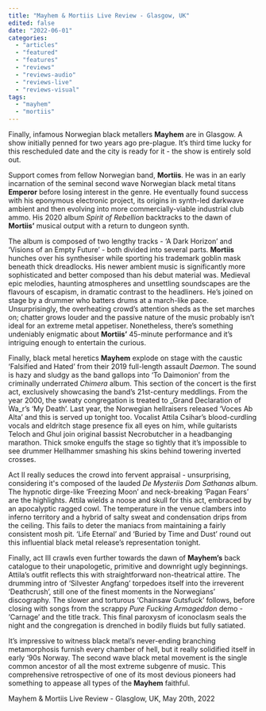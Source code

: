 ```yaml
---
title: "Mayhem & Mortiis Live Review - Glasgow, UK"
edited: false
date: "2022-06-01"
categories:
  - "articles"
  - "featured"
  - "features"
  - "reviews"
  - "reviews-audio"
  - "reviews-live"
  - "reviews-visual"
tags:
  - "mayhem"
  - "mortiis"
---
```


Finally, infamous Norwegian black metallers **Mayhem** are in Glasgow. A show initially penned for two years ago pre-plague. It’s third time lucky for this rescheduled date and the city is ready for it - the show is entirely sold out. 

Support comes from fellow Norwegian band, **Mortiis**. He was in an early incarnation of the seminal second wave Norwegian black metal titans **Emperor** before losing interest in the genre. He eventually found success with his eponymous electronic project, its origins in synth-led darkwave ambient and then evolving into more commercially-viable industrial club ammo. His 2020 album _Spirit of Rebellion_ backtracks to the dawn of **Mortiis’** musical output with a return to dungeon synth.

The album is composed of two lengthy tracks - ‘A Dark Horizon’ and ‘Visions of an Empty Future’ - both divided into several parts. **Mortiis** hunches over his synthesiser while sporting his trademark goblin mask beneath thick dreadlocks. His newer ambient music is significantly more sophisticated and better composed than his debut material was. Medieval epic melodies, haunting atmospheres and unsettling soundscapes are the flavours of escapism, in dramatic contrast to the headliners. He’s joined on stage by a drummer who batters drums at a march-like pace. Unsurprisingly, the overheating crowd’s attention sheds as the set marches on; chatter grows louder and the passive nature of the music probably isn’t ideal for an extreme metal appetiser. Nonetheless, there’s something undeniably enigmatic about **Mortiis’** 45-minute performance and it’s intriguing enough to entertain the curious.

Finally, black metal heretics **Mayhem** explode on stage with the caustic ‘Falsified and Hated’ from their 2019 full-length assault _Daemon_. The sound is hazy and sludgy as the band gallops into ‘To Daimonion’ from the criminally underrated _Chimera_ album. This section of the concert is the first act, exclusively showcasing the band’s 21st-century meddlings. From the year 2000, the sweaty congregation is treated to _Grand Declaration of Wa_r’s ‘My Death’. Last year, the Norwegian hellraisers released ‘Voces Ab Alta’ and this is served up tonight too. Vocalist Attila Csihar’s blood-curdling vocals and eldritch stage presence fix all eyes on him, while guitarists Teloch and Ghul join original bassist Necrobutcher in a headbanging marathon. Thick smoke engulfs the stage so tightly that it’s impossible to see drummer Hellhammer smashing his skins behind towering inverted crosses. 

Act II really seduces the crowd into fervent appraisal - unsurprising, considering it's composed of the lauded _De Mysteriis Dom Sathanas_ album. The hypnotic dirge-like ‘Freezing Moon’ and neck-breaking ‘Pagan Fears’ are the highlights. Attila wields a noose and skull for this act, embraced by an apocalyptic ragged cowl. The temperature in the venue clambers into inferno territory and a hybrid of salty sweat and condensation drips from the ceiling. This fails to deter the maniacs from maintaining a fairly consistent mosh pit. ‘Life Eternal’ and ‘Buried by Time and Dust’ round out this influential black metal release’s representation tonight.

Finally, act III crawls even further towards the dawn of **Mayhem’s** back catalogue to their unapologetic, primitive and downright ugly beginnings. Attila’s outfit reflects this with straightforward non-theatrical attire. The drumming intro of ‘Silvester Angfang’ torpedoes itself into the irreverent ‘Deathcrush’, still one of the finest moments in the Norwegians’ discography. The slower and torturous ‘Chainsaw Gutsfuck’ follows, before closing with songs from the scrappy _Pure Fucking Armageddon_ demo - ‘Carnage’ and the title track. This final paroxysm of iconoclasm seals the night and the congregation is drenched in bodily fluids but fully satiated. 

It’s impressive to witness black metal’s never-ending branching metamorphosis furnish every chamber of hell, but it really solidified itself in early ‘90s Norway. The second wave black metal movement is the single common ancestor of all the most extreme subgenre of music. This comprehensive retrospective of one of its most devious pioneers had something to appease all types of the **Mayhem** faithful.

Mayhem & Mortiis Live Review - Glasglow, UK, May 20th, 2022
